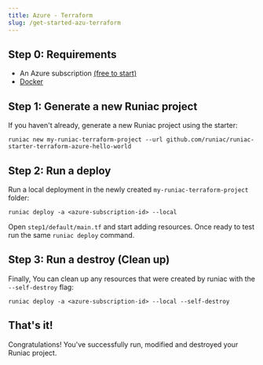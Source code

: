 ```yaml
---
title: Azure - Terraform
slug: /get-started-azu-terraform
---
```


## Step 0: Requirements

- An Azure subscription [(free to start)](https://azure.microsoft.com/en-us/free/)
- [Docker](https://docs.docker.com/get-docker/)

## Step 1: Generate a new Runiac project

If you haven't already, generate a new Runiac project using the starter:

```shell
runiac new my-runiac-terraform-project --url github.com/runiac/runiac-starter-terraform-azure-hello-world
```

## Step 2: Run a deploy

Run a local deployment in the newly created `my-runiac-terraform-project` folder:

```shell
runiac deploy -a <azure-subscription-id> --local
```

Open `step1/default/main.tf` and start adding resources. Once ready to test run the same `runiac deploy` command.

## Step 3: Run a destroy (Clean up)

Finally, You can clean up any resources that were created by runiac with the `--self-destroy` flag:

```shell
runiac deploy -a <azure-subscription-id> --local --self-destroy
```

## That's it!

Congratulations! You've successfully run, modified and destroyed your Runiac project.
